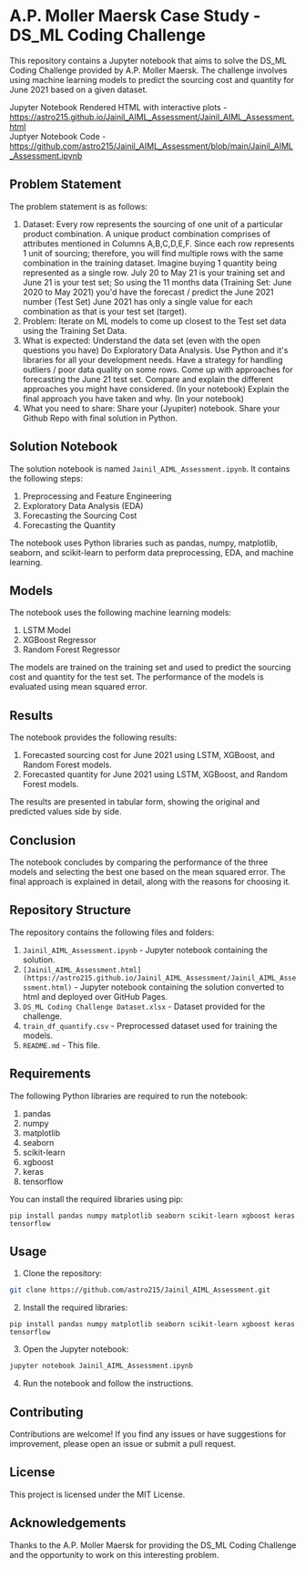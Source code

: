 # A.P. Moller Maersk Case Study - DS_ML Coding Challenge

This repository contains a Jupyter notebook that aims to solve the DS_ML Coding Challenge provided by A.P. Moller Maersk. The challenge involves using machine learning models to predict the sourcing cost and quantity for June 2021 based on a given dataset.

Jupyter Notebook Rendered HTML with interactive plots - https://astro215.github.io/Jainil_AIML_Assessment/Jainil_AIML_Assessment.html <br>
Juptyer Notebook Code - https://github.com/astro215/Jainil_AIML_Assessment/blob/main/Jainil_AIML_Assessment.ipynb

## Problem Statement

The problem statement is as follows:

1. Dataset: Every row represents the sourcing of one unit of a particular product combination. A unique product combination comprises of attributes mentioned in Columns A,B,C,D,E,F. Since each row represents 1 unit of sourcing; therefore, you will find multiple rows with the same combination in the training dataset. Imagine buying 1 quantity being represented as a single row. July 20 to May 21 is your training set and June 21 is your test set; So using the 11 months data (Training Set: June 2020 to May 2021) you'd have the forecast / predict the June 2021 number (Test Set) June 2021 has only a single value for each combination as that is your test set (target).
2. Problem: Iterate on ML models to come up closest to the Test set data using the Training Set Data.
3. What is expected: Understand the data set (even with the open questions you have) Do Exploratory Data Analysis. Use Python and it's libraries for all your development needs. Have a strategy for handling outliers / poor data quality on some rows. Come up with approaches for forecasting the June 21 test set. Compare and explain the different approaches you might have considered. (In your notebook) Explain the final approach you have taken and why. (In your notebook)
4. What you need to share: Share your (Jyupiter) notebook. Share your Github Repo with final solution in Python.

## Solution Notebook

The solution notebook is named `Jainil_AIML_Assessment.ipynb`. It contains the following steps:

1. Preprocessing and Feature Engineering
2. Exploratory Data Analysis (EDA)
3. Forecasting the Sourcing Cost
4. Forecasting the Quantity

The notebook uses Python libraries such as pandas, numpy, matplotlib, seaborn, and scikit-learn to perform data preprocessing, EDA, and machine learning.

## Models

The notebook uses the following machine learning models:

1. LSTM Model
2. XGBoost Regressor
3. Random Forest Regressor

The models are trained on the training set and used to predict the sourcing cost and quantity for the test set. The performance of the models is evaluated using mean squared error.

## Results

The notebook provides the following results:

1. Forecasted sourcing cost for June 2021 using LSTM, XGBoost, and Random Forest models.
2. Forecasted quantity for June 2021 using LSTM, XGBoost, and Random Forest models.

The results are presented in tabular form, showing the original and predicted values side by side.

## Conclusion

The notebook concludes by comparing the performance of the three models and selecting the best one based on the mean squared error. The final approach is explained in detail, along with the reasons for choosing it.

## Repository Structure

The repository contains the following files and folders:

1. `Jainil_AIML_Assessment.ipynb` - Jupyter notebook containing the solution.
2. `[Jainil_AIML_Assessment.html](https://astro215.github.io/Jainil_AIML_Assessment/Jainil_AIML_Assessment.html)` - Jupyter notebook containing the solution converted to html and deployed over GitHub Pages.
3. `DS_ML Coding Challenge Dataset.xlsx` - Dataset provided for the challenge.
4. `train_df_quantify.csv` - Preprocessed dataset used for training the models.
5. `README.md` - This file.

## Requirements

The following Python libraries are required to run the notebook:

1. pandas
2. numpy
3. matplotlib
4. seaborn
5. scikit-learn
6. xgboost
7. keras
8. tensorflow

You can install the required libraries using pip:
```
pip install pandas numpy matplotlib seaborn scikit-learn xgboost keras tensorflow
```
## Usage

1. Clone the repository:
```bash
git clone https://github.com/astro215/Jainil_AIML_Assessment.git
```
2. Install the required libraries:
```
pip install pandas numpy matplotlib seaborn scikit-learn xgboost keras tensorflow
```
3. Open the Jupyter notebook:
```bash
jupyter notebook Jainil_AIML_Assessment.ipynb
```
4. Run the notebook and follow the instructions.

## Contributing

Contributions are welcome! If you find any issues or have suggestions for improvement, please open an issue or submit a pull request.

## License

This project is licensed under the MIT License.

## Acknowledgements

Thanks to the A.P. Moller Maersk for providing the DS_ML Coding Challenge and the opportunity to work on this interesting problem.





